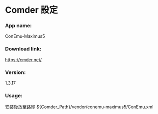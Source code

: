 # Comder 設定

### App name:
ConEmu-Maximus5

### Download link:
https://cmder.net/

### Version: 
1.3.17

### Usage:
安裝後放至路徑 ${Comder_Path}/vendor/conemu-maximus5/ConEmu.xml